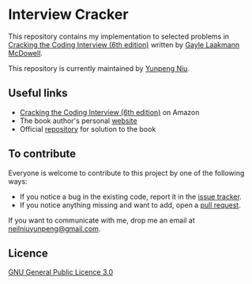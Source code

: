 # Interview Cracker

This repository contains my implementation to selected problems in [Cracking the Coding Interview (6th edition)](http://www.amazon.com/Cracking-Coding-Interview-6th-Edition/dp/0984782850) 
written by [Gayle Laakmann McDowell](http://www.gayle.com/).

This repository is currently maintained by [Yunpeng Niu](https://yunpengn.github.io/).

## Useful links

- [Cracking the Coding Interview (6th edition)](http://www.amazon.com/Cracking-Coding-Interview-6th-Edition/dp/0984782850)
on Amazon
- The book author's personal [website](http://www.gayle.com/)
- Official [repository](https://github.com/careercup/CtCI-6th-Edition) for solution to the book

## To contribute

Everyone is welcome to contribute to this project by one of the following ways:
- If you notice a bug in the existing code, report it in the [issue tracker](https://github.com/yunpengn/InterviewCracker/issues).
- If you notice anything missing and want to add, open a [pull request](https://github.com/yunpengn/InterviewCracker/pulls).

If you want to communicate with me, drop me an email at [neilniuyunpeng@gmail.com](mailto:neilniuyunpeng@gmail.com).

## Licence
[GNU General Public Licence 3.0](LICENSE)

